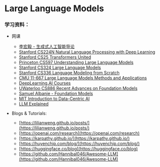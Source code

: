 # Large Language Models

### 学习资料：

* 网课
  * [李宏毅 - 生成式人工智能导论](https://speech.ee.ntu.edu.tw/\~hylee/genai/2024-spring.php)
  * [Stanford CS224N Natural Language Processing with Deep Learning](https://web.stanford.edu/class/cs224n/)
  * [Stanford CS25 Transformers United](https://web.stanford.edu/class/cs25/)
  * [Princeton CS597 Understanding Large Language Models](https://www.cs.princeton.edu/courses/archive/fall22/cos597G/)
  * [Stanford CS324 Large Language Models](https://stanford-cs324.github.io/winter2023/)
  * [Stanford CS336 Language Modeling from Scratch](https://stanford-cs336.github.io/spring2024/index.html#schedule)
  * [CMU 11-667 Large Language Models Methods and Applications](https://cmu-llms.org/)
  * [DeepLearning.AI Courses](https://www.deeplearning.ai/short-courses/)
  * [UWaterloo CS886 Recent Advances on Foundation Models](https://cs.uwaterloo.ca/\~wenhuche/teaching/cs886/)
  * [Samuel Albanie - Foundation Models](https://samuelalbanie.com/teaching/2022-foundation-models)
  * [MIT Introduction to Data-Centric AI](https://dcai.csail.mit.edu/)
  * [LLM Explained](https://www.youtube.com/@umarjamilai/videos)
*   Blogs & Tutorials:

    * [https://lilianweng.github.io/posts/](https://lilianweng.github.io/posts/)
    * [https://openai.com/research](https://openai.com/research)
    * [https://karpathy.github.io/](https://karpathy.github.io/)
    * [https://huyenchip.com/blog/](https://huyenchip.com/blog/)
    * [https://huggingface.co/blog](https://huggingface.co/blog)
    * [https://github.com/Hannibal046/Awesome-LLM](https://github.com/Hannibal046/Awesome-LLM)

